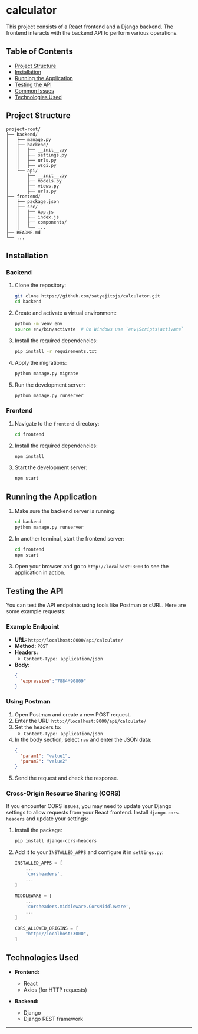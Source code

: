 # calculator

This project consists of a React frontend and a Django backend. The frontend interacts with the backend API to perform various operations.

## Table of Contents

- [Project Structure](#project-structure)
- [Installation](#installation)
- [Running the Application](#running-the-application)
- [Testing the API](#testing-the-api)
- [Common Issues](#common-issues)
- [Technologies Used](#technologies-used)

## Project Structure

```
project-root/
├── backend/
│   ├── manage.py
│   ├── backend/
│   │   ├── __init__.py
│   │   ├── settings.py
│   │   ├── urls.py
│   │   ├── wsgi.py
│   └── api/
│       ├── __init__.py
│       ├── models.py
│       ├── views.py
│       ├── urls.py
├── frontend/
│   ├── package.json
│   ├── src/
│   │   ├── App.js
│   │   ├── index.js
│   │   ├── components/
│   │   └── ...
├── README.md
└── ...
```

## Installation

### Backend

1. Clone the repository:
   ```bash
   git clone https://github.com/satyajitsjs/calculator.git
   cd backend
   ```

2. Create and activate a virtual environment:
   ```bash
   python -m venv env
   source env/bin/activate  # On Windows use `env\Scripts\activate`
   ```

3. Install the required dependencies:
   ```bash
   pip install -r requirements.txt
   ```

4. Apply the migrations:
   ```bash
   python manage.py migrate
   ```

5. Run the development server:
   ```bash
   python manage.py runserver
   ```

### Frontend

1. Navigate to the `frontend` directory:
   ```bash
   cd frontend
   ```

2. Install the required dependencies:
   ```bash
   npm install
   ```

3. Start the development server:
   ```bash
   npm start
   ```

## Running the Application

1. Make sure the backend server is running:
   ```bash
   cd backend
   python manage.py runserver
   ```

2. In another terminal, start the frontend server:
   ```bash
   cd frontend
   npm start
   ```

3. Open your browser and go to `http://localhost:3000` to see the application in action.

## Testing the API

You can test the API endpoints using tools like Postman or cURL. Here are some example requests:

### Example Endpoint

- **URL:** `http://localhost:8000/api/calculate/`
- **Method:** `POST`
- **Headers:**
  - `Content-Type: application/json`
- **Body:**
  ```json
  {
    "expression":"7884*90809"
  }
  ```

### Using Postman

1. Open Postman and create a new POST request.
2. Enter the URL: `http://localhost:8000/api/calculate/`
3. Set the headers to:
   - `Content-Type: application/json`
4. In the body section, select `raw` and enter the JSON data:
   ```json
   {
     "param1": "value1",
     "param2": "value2"
   }
   ```
5. Send the request and check the response.

### Cross-Origin Resource Sharing (CORS)

If you encounter CORS issues, you may need to update your Django settings to allow requests from your React frontend. Install `django-cors-headers` and update your settings:

1. Install the package:
   ```bash
   pip install django-cors-headers
   ```

2. Add it to your `INSTALLED_APPS` and configure it in `settings.py`:
   ```python
   INSTALLED_APPS = [
       ...
       'corsheaders',
       ...
   ]

   MIDDLEWARE = [
       ...
       'corsheaders.middleware.CorsMiddleware',
       ...
   ]

   CORS_ALLOWED_ORIGINS = [
       "http://localhost:3000",
   ]
   ```

## Technologies Used

- **Frontend:**
  - React
  - Axios (for HTTP requests)

- **Backend:**
  - Django
  - Django REST framework

---
